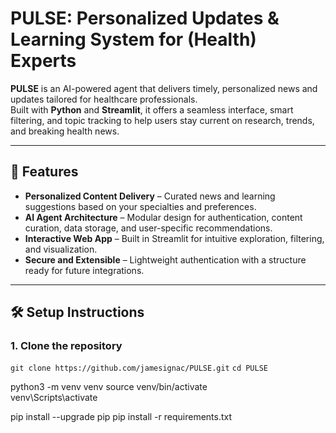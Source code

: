 # PULSE: Personalized Updates & Learning System for (Health) Experts

**PULSE** is an AI-powered agent that delivers timely, personalized news and updates tailored for healthcare professionals.  
Built with **Python** and **Streamlit**, it offers a seamless interface, smart filtering, and topic tracking to help users stay current on research, trends, and breaking health news.

---

## 🚀 Features

- **Personalized Content Delivery** – Curated news and learning suggestions based on your specialties and preferences.
- **AI Agent Architecture** – Modular design for authentication, content curation, data storage, and user-specific recommendations.
- **Interactive Web App** – Built in Streamlit for intuitive exploration, filtering, and visualization.
- **Secure and Extensible** – Lightweight authentication with a structure ready for future integrations.

---

## 🛠️ Setup Instructions

### 1. Clone the repository
```git clone https://github.com/jamesignac/PULSE.git```
```cd PULSE```

python3 -m venv venv
source venv/bin/activate    
venv\Scripts\activate

pip install --upgrade pip
pip install -r requirements.txt
